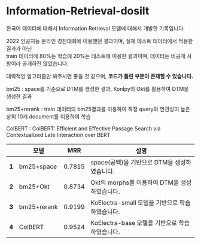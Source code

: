 # Information-Retrieval-dosilt

한국어 데이터에 대해서 Information Retrieval 모델에 대해서 개발한 기록입니다. 

2022 인공지능 온라인 경진대회에 이용했던 결과이며, 실제 테스트 데이터에서 적용한 결과가 아닌  
train 데이터에 80%는 학습에 20%는 테스트에 이용한 결과이며, 데이터는 비공개 사항이라 공개하진 않았습니다. 

대략적인 알고리즘만 봐주시면 좋을 것 같으며, **코드가 틀린 부분이 존재할 수 있습니다.**

bm25 : space를 기준으로 DTM를 생성한 결과, Konlpy의 Okt를 활용하여 DTM을 생성한 결과 

bm25+rerank : train 데이터의 bm25결과를 이용하여 특정 query와 연관성이 높은 상위 10개 document를 이용하여 학습

ColBERT : ColBERT: Efficient and Effective Passage Search via Contextualized Late Interaction over BERT  


| |모델|MRR|설명|
|--|------|---|---|
|**1**|bm25+space|0.7815|space(공백)을 기반으로 DTM을 생성하였습니다.|
|**2**|bm25+Okt|0.8734|Okt의 morphs를 이용하여 DTM을 생성하였습니다.|
|**3**|bm25+rerank|0.9199|KoElectra-small 모델을 기반으로 학습하였습니다.|
|**4**|ColBERT|0.9524|KoElectra-base 모델을 기반으로 학습하였습니다.|
